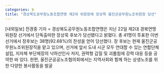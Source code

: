 ```yaml
---
categories: b
title: "경상북도공무원노동조합연맹 제2대 위원장에 장상묵 울진군공무원노조위원장 당선"
---
```

[내외일보] 전경중 기자 = 경상북도공무원노동조합연맹은 지난 22일 제2대 경북연맹 위원장 선거에서 단독출마한 장상묵 후보가 당선됐다고 밝혔다. 총 41명이 투표한 이번 선거에서 장후보는 38명(92.68%)의 찬성을 얻어 당선했다. 장 후보는 현재 울진군공무원노조위원장직을 맡고 있으며, 선거에 앞서 도내 시군 모두 연대할 수 있는 연합단체 설립, 지자체 부단체장의 낙하산인사 저지, 권력형 갑질 및 괴롭힘에 강력 대응 등을 공약한 바 있다. 한편, 울진군공공노조협의회에서는 지역사회와 함께 하는 상생노조를 위한 다양한 봉사활동을 발굴